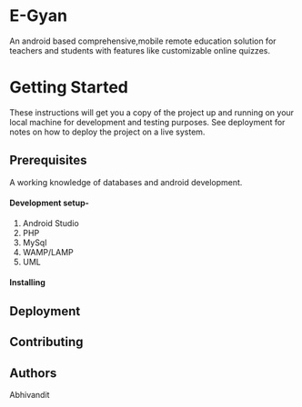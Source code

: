 # E-Gyan
An android based comprehensive,mobile remote education solution for teachers and students with features like customizable online quizzes.

# Getting Started

These instructions will get you a copy of the project up and running on your local machine for development and testing purposes. See deployment for notes on how to deploy the project on a live system.

## Prerequisites ##
A working knowledge of databases and android development. 
#### Development setup- ####
1. Android Studio  
2. PHP  
3. MySql  
4. WAMP/LAMP  
5. UML

#### Installing ####
## Deployment ##
## Contributing ##
## Authors ##
Abhivandit



